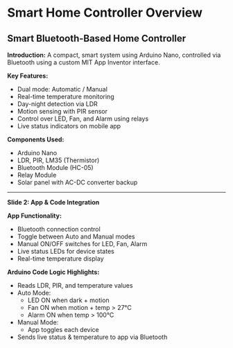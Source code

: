 # Smart Home Controller Overview

## Smart Bluetooth-Based Home Controller

**Introduction:**
A compact, smart system using Arduino Nano, controlled via Bluetooth using a custom MIT App Inventor interface.

**Key Features:**
- Dual mode: Automatic / Manual
- Real-time temperature monitoring
- Day-night detection via LDR
- Motion sensing with PIR sensor
- Control over LED, Fan, and Alarm using relays
- Live status indicators on mobile app

**Components Used:**
- Arduino Nano
- LDR, PIR, LM35 (Thermistor)
- Bluetooth Module (HC-05)
- Relay Module
- Solar panel with AC-DC converter backup

---

**Slide 2: App & Code Integration**


**App Functionality:**
- Bluetooth connection control
- Toggle between Auto and Manual modes
- Manual ON/OFF switches for LED, Fan, Alarm
- Live status LEDs for device states
- Real-time temperature display

**Arduino Code Logic Highlights:**
- Reads LDR, PIR, and temperature values
- Auto Mode:
  - LED ON when dark + motion
  - Fan ON when motion + temp > 27°C
  - Alarm ON when temp > 100°C
- Manual Mode:
  - App toggles each device
- Sends live status & temperature to app via Bluetooth

